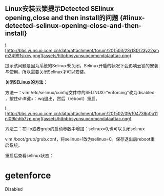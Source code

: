 ## Linux安装云锁提示Detected SElinux opening,close and then install的问题 {#linux-detected-selinux-opening-close-and-then-install}

![http://bbs.yunsuo.com.cn/data/attachment/forum/201503/28/180123yz2smm24991sixcv.png](assets/httpbbsyunsuocomcndataattac.png)

提示该问题是因为系统的Selinux未关闭，Selinux开启的状况下会影响云锁的安装与使用，所以需要关闭Selinux才可以安装。

**关闭SELinux的方法：**

方法一：vim /etc/selinux/config文件中的SELINUX=“enforcing”改为disabled ，按住shift键+：wq退出，然后（reboot）重启。

![http://bbs.yunsuo.com.cn/data/attachment/forum/201502/09/104738p0u11nl09khhb7zp.png](assets/httpbbsyunsuocomcndataattac.png)

方法二：在lilo或者grub的启动参数中增加：selinux=0,也可以关闭selinux

vim /boot/grub/grub.conf，将selinux=1改为selinux=0。保存退出后reboot重启系统。

重启后查看selinux状态：

# getenforce

Disabled